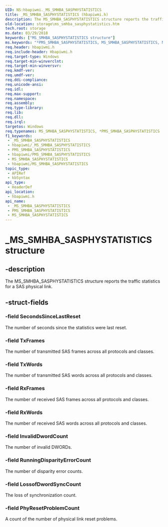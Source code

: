 ```yaml
---
UID: NS:hbapiwmi._MS_SMHBA_SASPHYSTATISTICS
title: _MS_SMHBA_SASPHYSTATISTICS (hbapiwmi.h)
description: The MS_SMHBA_SASPHYSTATISTICS structure reports the traffic statistics for a SAS physical link.
old-location: storage\ms_smhba_sasphystatistics.htm
tech.root: storage
ms.date: 03/29/2018
keywords: ["MS_SMHBA_SASPHYSTATISTICS structure"]
ms.keywords: "*PMS_SMHBA_SASPHYSTATISTICS, MS_SMHBA_SASPHYSTATISTICS, MS_SMHBA_SASPHYSTATISTICS structure [Storage Devices], PMS_SMHBA_SASPHYSTATISTICS, PMS_SMHBA_SASPHYSTATISTICS structure pointer [Storage Devices], _MS_SMHBA_SASPHYSTATISTICS, hbapiwmi/MS_SMHBA_SASPHYSTATISTICS, hbapiwmi/PMS_SMHBA_SASPHYSTATISTICS, storage.ms_smhba_sasphystatistics, structs-Fibre_7059d482-c967-4f18-8c03-b113573cff2f.xml"
req.header: hbapiwmi.h
req.include-header: Hbapiwmi.h
req.target-type: Windows
req.target-min-winverclnt: 
req.target-min-winversvr: 
req.kmdf-ver: 
req.umdf-ver: 
req.ddi-compliance: 
req.unicode-ansi: 
req.idl: 
req.max-support: 
req.namespace: 
req.assembly: 
req.type-library: 
req.lib: 
req.dll: 
req.irql: 
targetos: Windows
req.typenames: MS_SMHBA_SASPHYSTATISTICS, *PMS_SMHBA_SASPHYSTATISTICS
f1_keywords:
 - _MS_SMHBA_SASPHYSTATISTICS
 - hbapiwmi/_MS_SMHBA_SASPHYSTATISTICS
 - PMS_SMHBA_SASPHYSTATISTICS
 - hbapiwmi/PMS_SMHBA_SASPHYSTATISTICS
 - MS_SMHBA_SASPHYSTATISTICS
 - hbapiwmi/MS_SMHBA_SASPHYSTATISTICS
topic_type:
 - APIRef
 - kbSyntax
api_type:
 - HeaderDef
api_location:
 - hbapiwmi.h
api_name:
 - _MS_SMHBA_SASPHYSTATISTICS
 - PMS_SMHBA_SASPHYSTATISTICS
 - MS_SMHBA_SASPHYSTATISTICS
---
```


# _MS_SMHBA_SASPHYSTATISTICS structure


## -description

The MS_SMHBA_SASPHYSTATISTICS structure reports the traffic statistics for a SAS physical link.

## -struct-fields

### -field SecondsSinceLastReset

The number of seconds since the statistics were last reset.

### -field TxFrames

The number of transmitted SAS frames across all protocols and classes.

### -field TxWords

The number of transmitted SAS words across all protocols and classes.

### -field RxFrames

The number of received SAS frames across all protocols and classes.

### -field RxWords

The number of received SAS words across all protocols and classes.

### -field InvalidDwordCount

The number of invalid DWORDs.

### -field RunningDisparityErrorCount

The number of disparity error counts.

### -field LossofDwordSyncCount

The loss of synchronization count.

### -field PhyResetProblemCount

A count of the number of physical link reset problems.

